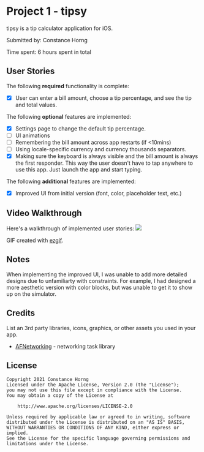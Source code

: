 # Project 1 - tipsy

tipsy is a tip calculator application for iOS.

Submitted by: Constance Horng

Time spent: 6 hours spent in total


## User Stories

The following **required** functionality is complete:

* [x] User can enter a bill amount, choose a tip percentage, and see the tip and total values.

The following **optional** features are implemented:

* [x] Settings page to change the default tip percentage.
* [ ] UI animations
* [ ] Remembering the bill amount across app restarts (if <10mins)
* [ ] Using locale-specific currency and currency thousands separators.
* [x] Making sure the keyboard is always visible and the bill amount is always the first responder. This way the user doesn't have to tap anywhere to use this app. Just launch the app and start typing.

The following **additional** features are implemented:

- [x] Improved UI from initial version (font, color, placeholder text, etc.)


## Video Walkthrough

Here's a walkthrough of implemented user stories:
![](https://i.imgur.com/Uu2LioC.gif)

GIF created with [ezgif](ezgif.com/video-to-gif).


## Notes

When implementing the improved UI, I was unable to add more detailed designs due to unfamiliarty with constraints. For example, I had designed a more aesthetic version with color blocks, but was unable to get it to show up on the simulator.


## Credits

List an 3rd party libraries, icons, graphics, or other assets you used in your app.

- [AFNetworking](https://github.com/AFNetworking/AFNetworking) - networking task library


## License

    Copyright 2021 Constance Horng
    Licensed under the Apache License, Version 2.0 (the "License");
    you may not use this file except in compliance with the License.
    You may obtain a copy of the License at

        http://www.apache.org/licenses/LICENSE-2.0

    Unless required by applicable law or agreed to in writing, software
    distributed under the License is distributed on an "AS IS" BASIS,
    WITHOUT WARRANTIES OR CONDITIONS OF ANY KIND, either express or implied.
    See the License for the specific language governing permissions and
    limitations under the License.
